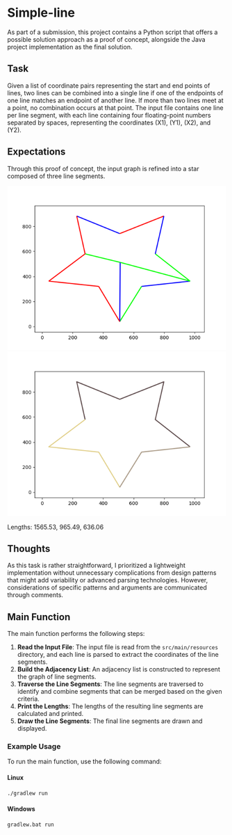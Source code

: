 # Simple-line

As part of a submission, this project contains a Python script that offers a possible solution approach as a proof of concept, alongside the Java project implementation as the final solution.

## Task

Given a list of coordinate pairs representing the start and end points of lines, two lines can be combined into a single line if one of the endpoints of one line matches an endpoint of another line. If more than two lines meet at a point, no combination occurs at that point. The input file contains one line per line segment, with each line containing four floating-point numbers separated by spaces, representing the coordinates \(X1\), \(Y1\), \(X2\), and \(Y2\).

## Expectations

Through this proof of concept, the input graph is refined into a star composed of three line segments.

![Initial Plot](/initial_plot.png)
![Reworked Plot](/reworked_plot.png)

Lengths: 1565.53, 965.49, 636.06

## Thoughts

As this task is rather straightforward, I prioritized a lightweight implementation without unnecessary complications from design patterns that might add variability or advanced parsing technologies. However, considerations of specific patterns and arguments are communicated through comments.

## Main Function

The main function performs the following steps:

1. **Read the Input File**: The input file is read from the `src/main/resources` directory, and each line is parsed to extract the coordinates of the line segments.
2. **Build the Adjacency List**: An adjacency list is constructed to represent the graph of line segments.
3. **Traverse the Line Segments**: The line segments are traversed to identify and combine segments that can be merged based on the given criteria.
4. **Print the Lengths**: The lengths of the resulting line segments are calculated and printed.
5. **Draw the Line Segments**: The final line segments are drawn and displayed.

### Example Usage

To run the main function, use the following command:

#### Linux
```sh
./gradlew run
```

#### Windows
```sh
gradlew.bat run
```